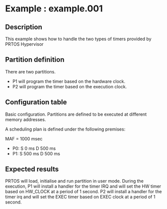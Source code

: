 # Example : example.001

## Description
This example shows how to handle the two types of timers provided by PRTOS Hypervisor

## Partition definition
There are two partitions.
- P1 will program the timer based on the hardware clock.
- P2 will program the timer based on the execution clock.

## Configuration table
Basic configuration. Partitions are defined to be executed at different memory addresses.

A scheduling plan is defined under the following premises:

MAF = 1000 msec 		
- P0: S   0 ms  D 500 ms  
- P1: S 500 ms  D 500 ms  

## Expected results
PRTOS will load, initialise and run partition in user mode. 
During the execution, P1 will install a handler for the timer IRQ and will set the HW timer based on HW_CLOCK at a period of 1 second.
P2 will install a handler for the timer irq and will set the EXEC timer based on EXEC clock at a period of 1 second. 
